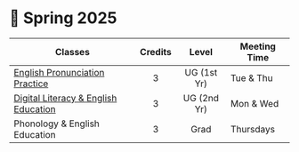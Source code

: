 # 🌳 Spring 2025

|Classes|Credits|Level|Meeting Time|
|--|:--:|:--:|--|
|[English Pronunciation Practice](https://engproclassroom.streamlit.app/)|3|UG (1st Yr)|Tue & Thu|
|[Digital Literacy & English Education](https://dlclass.streamlit.app/)|3|UG (2nd Yr)|Mon & Wed|
|Phonology & English Education|3|Grad|Thursdays|
